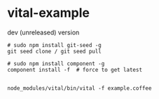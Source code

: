 vital-example
=============





dev (unreleased) version

```
# sudo npm install git-seed -g
git seed clone / git seed pull

# sudo npm install component -g
component install -f  # force to get latest


node_modules/vital/bin/vital -f example.coffee

```